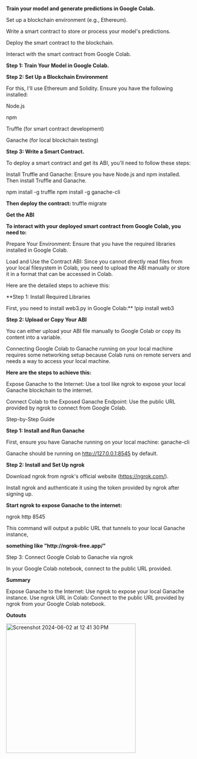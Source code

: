 **Train your model and generate predictions in Google Colab.**

Set up a blockchain environment (e.g., Ethereum).

Write a smart contract to store or process your model's predictions.

Deploy the smart contract to the blockchain.

Interact with the smart contract from Google Colab.

**Step 1: Train Your Model in Google Colab.**

**Step 2: Set Up a Blockchain Environment**

For this, I'll use Ethereum and Solidity. Ensure you have the following installed:

Node.js

npm

Truffle (for smart contract development)

Ganache (for local blockchain testing)

**Step 3: Write a Smart Contract.**

To deploy a smart contract and get its ABI, you'll need to follow these steps:

Install Truffle and Ganache: Ensure you have Node.js and npm installed. Then install Truffle and Ganache.

npm install -g truffle
npm install -g ganache-cli

**Then deploy the contract:**
truffle migrate

**Get the ABI**

**To interact with your deployed smart contract from Google Colab, you need to:**

Prepare Your Environment: Ensure that you have the required libraries installed in Google Colab.

Load and Use the Contract ABI: Since you cannot directly read files from your local filesystem in Colab, you need to upload the ABI manually or store it in a format that can be accessed in Colab.

Here are the detailed steps to achieve this:

**Step 1: Install Required Libraries

First, you need to install web3.py in Google Colab:**
!pip install web3

**Step 2: Upload or Copy Your ABI**

You can either upload your ABI file manually to Google Colab or copy its content into a variable.

Connecting Google Colab to Ganache running on your local machine requires some networking setup because Colab runs on remote servers and needs a way to access your local machine.

**Here are the steps to achieve this:**

Expose Ganache to the Internet: Use a tool like ngrok to expose your local Ganache blockchain to the internet.

Connect Colab to the Exposed Ganache Endpoint: Use the public URL provided by ngrok to connect from Google Colab.

Step-by-Step Guide

**Step 1: Install and Run Ganache**

First, ensure you have Ganache running on your local machine:
ganache-cli

Ganache should be running on http://127.0.0.1:8545 by default.


**Step 2: Install and Set Up ngrok**

Download ngrok from ngrok's official website (https://ngrok.com/).

Install ngrok and authenticate it using the token provided by ngrok after signing up.

**Start ngrok to expose Ganache to the internet:**

ngrok http 8545

This command will output a public URL that tunnels to your local Ganache instance, 

**something like "http://<random-string>ngrok-free.app/"**

Step 3: Connect Google Colab to Ganache via ngrok

In your Google Colab notebook, connect to the public URL provided.

**Summary**

Expose Ganache to the Internet: Use ngrok to expose your local Ganache instance.
Use ngrok URL in Colab: Connect to the public URL provided by ngrok from your Google Colab notebook.

**Outouts**

<img width="352" alt="Screenshot 2024-06-02 at 12 41 30 PM" src="https://github.com/AJainRules/SMARTSENTIMENT/assets/47243898/3aa8779b-e89b-49f9-98c9-a5ca5e456290">

